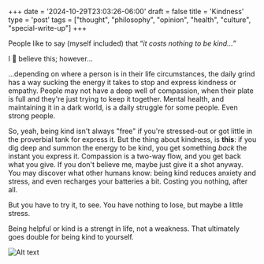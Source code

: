 +++
date = '2024-10-29T23:03:26-06:00'
draft = false
title = 'Kindness'
type = 'post'
tags = ["thought", "philosophy", "opinion", "health", "culture", "special-write-up"]
+++

People like to say (myself included) that “<i>it costs nothing to be kind...”</i> <br /> 

I 💯 believe this; however... <br />

...depending on where a person is in their life circumstances, the daily grind has a way sucking the energy it takes to stop and express kindness or empathy. People may not have a deep well of compassion, when their plate is full and they're just trying to keep it together. Mental health, and maintaining it in a dark world, is a daily struggle for some people.  Even strong people. <br />

So, yeah, being kind isn't always "free" if you're stressed-out or got little in the proverbial tank for express it. But the thing about kindness, is <b>this</b>: if you dig deep and summon the energy to be kind, you get something <i>back</i> the instant you express it. Compassion is a two-way flow, and you get back what you give. If you don't believe me, maybe just give it a shot anyway.  You may discover what other humans know: being kind reduces anxiety and stress, and even recharges your batteries a bit. Costing you nothing, after all.  <br />

But you have to try it, to see. You have nothing to lose, but maybe a little stress.  <br />

Being helpful or kind is a strengt in life, not a weakness. That ultimately goes double for being kind to yourself.

<div>
  <img src="https://julianwest.me/Blog/posts/images/robin-williams.jpg" alt="Alt text">
</div> 
